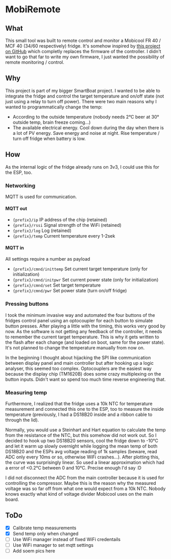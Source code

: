 # MobiRemote

## What

This small tool was built to remote control and monitor a Mobicool FR 40 / MCF 40 (34/60
respectively) fridge. It's somehow inspired
by [this project on GitHub](https://github.com/UnifiedEngineering/mobicool-fr34) which completly
replaces the firmware of the controller. I didn't want to go that far to write my own firmware, I
just wanted the possibility of remote monitoring / control.

## Why

This project is part of my bigger SmartBoat project. I wanted to be able to integrate the fridge and
control the target temperature and on/off state (not just using a relay to turn off power). There
were two main reasons why I wanted to programmatically change the temp:

- According to the outside temperature (nobody needs 2°C beer at 30° outside temp, brain freeze
  coming...)
- The available electrical energy. Cool down during the day when there is a lot of PV energy. Save
  energy and noise at night. Rise temperature / turn off fridge when battery is low.

## How

As the internal logic of the fridge already runs on 3v3, I could use this for the ESP, too.

### Networking

MQTT is used for communication.

#### MQTT out

- ```{prefix}/ip``` IP address of the chip (retained)
- ```{prefix}/rssi``` Signal strength of the WiFi (retained)
- ```{prefix}/log``` Log (retained)
- ```{prefix}/temp``` Current temperature every 1-2sek

#### MQTT in

All settings require a number as payload

- ```{prefix}/cmnd/inittemp``` Set current target temperature (only for initialization)
- ```{prefix}/cmnd/initpwr``` Set current power state (only for initialization)
- ```{prefix}/cmnd/set``` Set target temperature
- ```{prefix}/cmnd/pwr``` Set power state (turn on/off fridge)

### Pressing buttons

I took the minimum invasive way and automated the four buttons of the fridges control panel using an
optocoupler for each button to simulate button presses. After playing a little with the timing, this
works very good by now. As the software is not getting any feedback of the controller, it needs to
remember the current target temperature. This is why it gets written to the flash after each
change (and loaded on boot, same for the power state). It's not planned to change the temperature
manually from now on.

In the beginning I thought about hijacking the SPI like communication between display panel and main
controller but after hooking up a logic analyser, this seemed too complex. Optocouplers are the
easiest way because the display chip (TM1620B) does some crazy multiplexing on the button inputs.
Didn't want so spend too much time reverse engineering that.

### Measuring temp

Furthermore, I realized that the fridge uses a 10k NTC for temperature measurement and connected
this one to the ESP, too to measure the inside temperature (previously, I had a DS18B20 inside and a
ribbon cable to through the lid).

Normally, you would use a Steinhart and Hart equation to calculate the temp from the resistance of
the NTC, but this somehow did not work out. So I decided to hook up two DS18B20 sensors, cool the
fridge down to -10°C and let it warm up slowly overnight while logging the mean temp of both
DS18B20 and the ESPs avg voltage reading of 1k samples (beware, read ADC only every 10ms or so,
otherwise WiFi crashes...). After plotting this, the curve was surprisingly linear. So used a linear
approximation which had a error of <0.2°C between 0 and 10°C. Precise enough I'd say :D

I did not disconnect the ADC from the main controller because it is used for controlling the
compressor. Maybe this is the reason why the measured voltage was so far off from what one would
expect from a 10k NTC. Nobody knows exactly what kind of voltage divider Mobicool uses on the main
board.

## ToDo

- [x] Calibrate temp measurements
- [x] Send temp only when changed
- [ ] Use WiFi manager instead of fixed WiFi credentails
- [ ] Use WiFi manager to set mqtt settings
- [ ] Add soem pics here